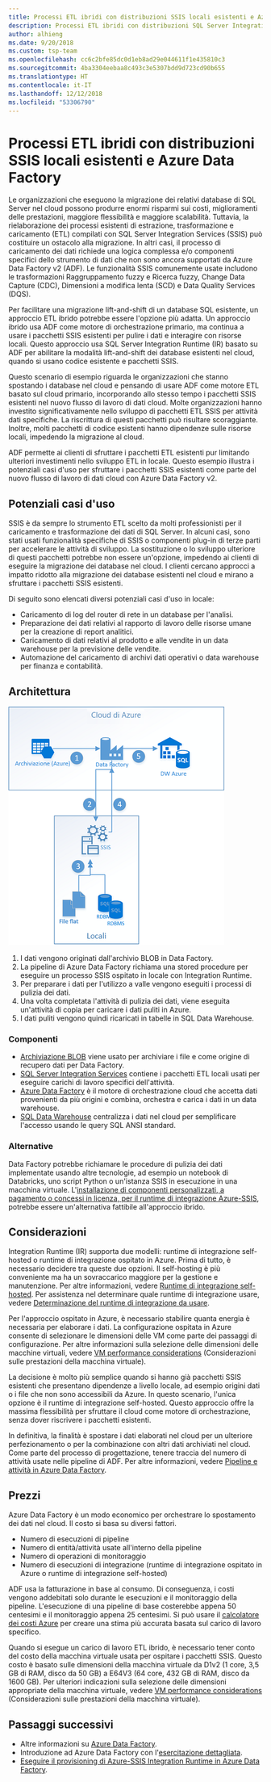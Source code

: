 ```yaml
---
title: Processi ETL ibridi con distribuzioni SSIS locali esistenti e Azure Data Factory
description: Processi ETL ibridi con distribuzioni SQL Server Integration Services (SSIS) locali esistenti e Azure Data Factory
author: alhieng
ms.date: 9/20/2018
ms.custom: tsp-team
ms.openlocfilehash: cc6c2bfe85dc0d1eb8ad29e044611f1e435810c3
ms.sourcegitcommit: 4ba3304eebaa8c493c3e5307bdd9d723cd90b655
ms.translationtype: HT
ms.contentlocale: it-IT
ms.lasthandoff: 12/12/2018
ms.locfileid: "53306790"
---
```

# <a name="hybrid-etl-with-existing-on-premises-ssis-and-azure-data-factory"></a>Processi ETL ibridi con distribuzioni SSIS locali esistenti e Azure Data Factory

Le organizzazioni che eseguono la migrazione dei relativi database di SQL Server nel cloud possono produrre enormi risparmi sui costi, miglioramenti delle prestazioni, maggiore flessibilità e maggiore scalabilità. Tuttavia, la rielaborazione dei processi esistenti di estrazione, trasformazione e caricamento (ETL) compilati con SQL Server Integration Services (SSIS) può costituire un ostacolo alla migrazione. In altri casi, il processo di caricamento dei dati richiede una logica complessa e/o componenti specifici dello strumento di dati che non sono ancora supportati da Azure Data Factory v2 (ADF). Le funzionalità SSIS comunemente usate includono le trasformazioni Raggruppamento fuzzy e Ricerca fuzzy, Change Data Capture (CDC), Dimensioni a modifica lenta (SCD) e Data Quality Services (DQS).

Per facilitare una migrazione lift-and-shift di un database SQL esistente, un approccio ETL ibrido potrebbe essere l'opzione più adatta. Un approccio ibrido usa ADF come motore di orchestrazione primario, ma continua a usare i pacchetti SSIS esistenti per pulire i dati e interagire con risorse locali. Questo approccio usa SQL Server Integration Runtime (IR) basato su ADF per abilitare la modalità lift-and-shift dei database esistenti nel cloud, quando si usano codice esistente e pacchetti SSIS.

Questo scenario di esempio riguarda le organizzazioni che stanno spostando i database nel cloud e pensando di usare ADF come motore ETL basato sul cloud primario, incorporando allo stesso tempo i pacchetti SSIS esistenti nel nuovo flusso di lavoro di dati cloud. Molte organizzazioni hanno investito significativamente nello sviluppo di pacchetti ETL SSIS per attività dati specifiche. La riscrittura di questi pacchetti può risultare scoraggiante. Inoltre, molti pacchetti di codice esistenti hanno dipendenze sulle risorse locali, impedendo la migrazione al cloud.

ADF permette ai clienti di sfruttare i pacchetti ETL esistenti pur limitando ulteriori investimenti nello sviluppo ETL in locale. Questo esempio illustra i potenziali casi d'uso per sfruttare i pacchetti SSIS esistenti come parte del nuovo flusso di lavoro di dati cloud con Azure Data Factory v2.

## <a name="potential-use-cases"></a>Potenziali casi d'uso

SSIS è da sempre lo strumento ETL scelto da molti professionisti per il caricamento e trasformazione dei dati di SQL Server. In alcuni casi, sono stati usati funzionalità specifiche di SSIS o componenti plug-in di terze parti per accelerare le attività di sviluppo. La sostituzione o lo sviluppo ulteriore di questi pacchetti potrebbe non essere un'opzione, impedendo ai clienti di eseguire la migrazione dei database nel cloud. I clienti cercano approcci a impatto ridotto alla migrazione dei database esistenti nel cloud e mirano a sfruttare i pacchetti SSIS esistenti.

Di seguito sono elencati diversi potenziali casi d'uso in locale:

* Caricamento di log del router di rete in un database per l'analisi.
* Preparazione dei dati relativi al rapporto di lavoro delle risorse umane per la creazione di report analitici.
* Caricamento di dati relativi al prodotto e alle vendite in un data warehouse per la previsione delle vendite.
* Automazione del caricamento di archivi dati operativi o data warehouse per finanza e contabilità.

## <a name="architecture"></a>Architettura

![Panoramica dell'architettura di un processo ETL ibrido con Azure Data Factory][architecture-diagram]

1. I dati vengono originati dall'archivio BLOB in Data Factory.
2. La pipeline di Azure Data Factory richiama una stored procedure per eseguire un processo SSIS ospitato in locale con Integration Runtime.
3. Per preparare i dati per l'utilizzo a valle vengono eseguiti i processi di pulizia dei dati.
4. Una volta completata l'attività di pulizia dei dati, viene eseguita un'attività di copia per caricare i dati puliti in Azure.
5. I dati puliti vengono quindi ricaricati in tabelle in SQL Data Warehouse.

### <a name="components"></a>Componenti

* [Archiviazione BLOB][docs-blob-storage] viene usato per archiviare i file e come origine di recupero dati per Data Factory.
* [SQL Server Integration Services][docs-ssis] contiene i pacchetti ETL locali usati per eseguire carichi di lavoro specifici dell'attività.
* [Azure Data Factory][docs-data-factory] è il motore di orchestrazione cloud che accetta dati provenienti da più origini e combina, orchestra e carica i dati in un data warehouse.
* [SQL Data Warehouse][docs-sql-data-warehouse] centralizza i dati nel cloud per semplificare l'accesso usando le query SQL ANSI standard.

### <a name="alternatives"></a>Alternative

Data Factory potrebbe richiamare le procedure di pulizia dei dati implementate usando altre tecnologie, ad esempio un notebook di Databricks, uno script Python o un'istanza SSIS in esecuzione in una macchina virtuale. L'[installazione di componenti personalizzati, a pagamento o concessi in licenza, per il runtime di integrazione Azure-SSIS](/azure/data-factory/how-to-develop-azure-ssis-ir-licensed-components), potrebbe essere un'alternativa fattibile all'approccio ibrido.

## <a name="considerations"></a>Considerazioni

Integration Runtime (IR) supporta due modelli: runtime di integrazione self-hosted o runtime di integrazione ospitato in Azure. Prima di tutto, è necessario decidere tra queste due opzioni. Il self-hosting è più conveniente ma ha un sovraccarico maggiore per la gestione e manutenzione. Per altre informazioni, vedere [Runtime di integrazione self-hosted](/azure/data-factory/concepts-integration-runtime#self-hosted-integration-runtime). Per assistenza nel determinare quale runtime di integrazione usare, vedere [Determinazione del runtime di integrazione da usare](/azure/data-factory/concepts-integration-runtime#determining-which-ir-to-use).

Per l'approccio ospitato in Azure, è necessario stabilire quanta energia è necessaria per elaborare i dati. La configurazione ospitata in Azure consente di selezionare le dimensioni delle VM come parte dei passaggi di configurazione. Per altre informazioni sulla selezione delle dimensioni delle macchine virtuali, vedere [VM performance considerations](/azure/cloud-services/cloud-services-sizes-specs#performance-considerations) (Considerazioni sulle prestazioni della macchina virtuale).

La decisione è molto più semplice quando si hanno già pacchetti SSIS esistenti che presentano dipendenze a livello locale, ad esempio origini dati o i file che non sono accessibili da Azure. In questo scenario, l'unica opzione è il runtime di integrazione self-hosted. Questo approccio offre la massima flessibilità per sfruttare il cloud come motore di orchestrazione, senza dover riscrivere i pacchetti esistenti.

In definitiva, la finalità è spostare i dati elaborati nel cloud per un ulteriore perfezionamento o per la combinazione con altri dati archiviati nel cloud. Come parte del processo di progettazione, tenere traccia del numero di attività usate nelle pipeline di ADF. Per altre informazioni, vedere [Pipeline e attività in Azure Data Factory](/azure/data-factory/concepts-pipelines-activities).

## <a name="pricing"></a>Prezzi

Azure Data Factory è un modo economico per orchestrare lo spostamento dei dati nel cloud. Il costo si basa su diversi fattori.

* Numero di esecuzioni di pipeline
* Numero di entità/attività usate all'interno della pipeline
* Numero di operazioni di monitoraggio
* Numero di esecuzioni di integrazione (runtime di integrazione ospitato in Azure o runtime di integrazione self-hosted)

ADF usa la fatturazione in base al consumo. Di conseguenza, i costi vengono addebitati solo durante le esecuzioni e il monitoraggio della pipeline. L'esecuzione di una pipeline di base costerebbe appena 50 centesimi e il monitoraggio appena 25 centesimi. Si può usare il [calcolatore dei costi Azure](https://azure.microsoft.com/pricing/calculator/) per creare una stima più accurata basata sul carico di lavoro specifico.

Quando si esegue un carico di lavoro ETL ibrido, è necessario tener conto del costo della macchina virtuale usata per ospitare i pacchetti SSIS. Questo costo è basato sulle dimensioni della macchina virtuale da D1v2 (1 core, 3,5 GB di RAM, disco da 50 GB) a E64V3 (64 core, 432 GB di RAM, disco da 1600 GB).  Per ulteriori indicazioni sulla selezione delle dimensioni appropriate della macchina virtuale, vedere [VM performance considerations](/azure/cloud-services/cloud-services-sizes-specs#performance-considerations) (Considerazioni sulle prestazioni della macchina virtuale).

## <a name="next-steps"></a>Passaggi successivi

* Altre informazioni su [Azure Data Factory](https://azure.microsoft.com/services/data-factory/).
* Introduzione ad Azure Data Factory con l'[esercitazione dettagliata](/azure/data-factory/#step-by-step-tutorials).
* [Eseguire il provisioning di Azure-SSIS Integration Runtime in Azure Data Factory](/azure/data-factory/tutorial-deploy-ssis-packages-azure).

<!-- links -->
[architecture-diagram]: ./media/architecture-diagram-hybrid-etl-with-adf.png
[small-pricing]: https://azure.com/e/
[medium-pricing]: https://azure.com/e/
[large-pricing]: https://azure.com/e/
[availability]: /azure/architecture/checklist/availability
[resource-groups]: /azure/azure-resource-manager/resource-group-overview
[resiliency]: /azure/architecture/resiliency/
[security]: /azure/security/
[scalability]: /azure/architecture/checklist/scalability
[docs-blob-storage]: /azure/storage/blobs/
[docs-data-factory]: /azure/data-factory/introduction
[docs-resource-groups]: /azure/azure-resource-manager/resource-group-overview
[docs-ssis]: /sql/integration-services/sql-server-integration-services
[docs-sql-data-warehouse]: /azure/sql-data-warehouse/sql-data-warehouse-overview-what-is
